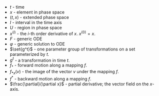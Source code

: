 * $t$ - time
* $x$ - element in phase space
* $(t,x)$ - extended phase space
* $I$ - interval in the time axis
* $U$ - region in phase space
* $x^{(i)}$ - the $i$-th order derivative of $x$. $x^{(0)} = x$. 
* $F$ - generic ODE
* $\varphi$ - generic solution to ODE
* $\set{g^t}$ - one parameter group of transformations on a set parameterized by $t$.
* $g^t$ - a transformation in time $t$.
* $f_\ast$ - forward motion along a mapping $f$.
* $f_{\ast x} (v)$ - the image of the vector $v$ under the mapping $f$. 
* $f^\ast$ - backward motion along a mapping $f$.
* $\frac{\partial}{\partial x}$ - partial derivative; the vector field on the $x$-axis.
